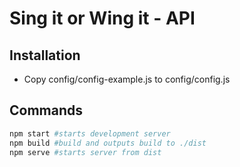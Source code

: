 # Sing it or Wing it - API

## Installation

* Copy config/config-example.js to config/config.js


## Commands

```bash
npm start #starts development server
npm build #build and outputs build to ./dist
npm serve #starts server from dist
```

